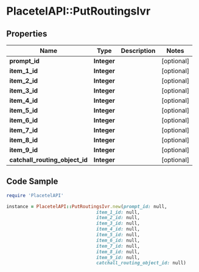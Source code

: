 # PlacetelAPI::PutRoutingsIvr

## Properties

Name | Type | Description | Notes
------------ | ------------- | ------------- | -------------
**prompt_id** | **Integer** |  | [optional] 
**item_1_id** | **Integer** |  | [optional] 
**item_2_id** | **Integer** |  | [optional] 
**item_3_id** | **Integer** |  | [optional] 
**item_4_id** | **Integer** |  | [optional] 
**item_5_id** | **Integer** |  | [optional] 
**item_6_id** | **Integer** |  | [optional] 
**item_7_id** | **Integer** |  | [optional] 
**item_8_id** | **Integer** |  | [optional] 
**item_9_id** | **Integer** |  | [optional] 
**catchall_routing_object_id** | **Integer** |  | [optional] 

## Code Sample

```ruby
require 'PlacetelAPI'

instance = PlacetelAPI::PutRoutingsIvr.new(prompt_id: null,
                                 item_1_id: null,
                                 item_2_id: null,
                                 item_3_id: null,
                                 item_4_id: null,
                                 item_5_id: null,
                                 item_6_id: null,
                                 item_7_id: null,
                                 item_8_id: null,
                                 item_9_id: null,
                                 catchall_routing_object_id: null)
```


